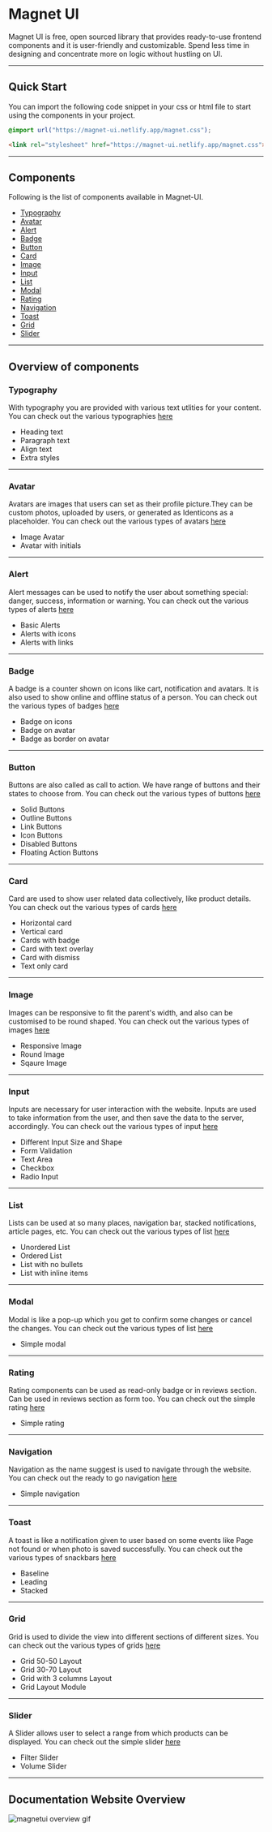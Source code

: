 # Magnet UI

Magnet UI is free, open sourced library that provides ready-to-use frontend components and it is user-friendly and customizable. Spend less time in designing and concentrate more on logic without hustling on UI.

---

## Quick Start
You can import the following code snippet in your css or html file to start using the components in your project.

```css
@import url("https://magnet-ui.netlify.app/magnet.css");
```

```html
<link rel="stylesheet" href="https://magnet-ui.netlify.app/magnet.css">
```
---

## Components
Following is the list of components available in Magnet-UI.

- [Typography](#typography)
- [Avatar](#avatar)
- [Alert](#alert)
- [Badge](#badge)
- [Button](#button)
- [Card](#card)
- [Image](#image)
- [Input](#input)
- [List](#list)
- [Modal](#modal)
- [Rating](#rating)
- [Navigation](#navigation)
- [Toast](#toast)
- [Grid](#grid)
- [Slider](#slider)

---

## Overview of components

### Typography

With typography you are provided with various text utlities for your content.
You can check out the various typographies [here](https://magnet-ui.netlify.app/docs/docs-components/foundation/typography.html)

* Heading text
* Paragraph text
* Align text
* Extra styles

---

### Avatar

Avatars are images that users can set as their profile picture.They can be custom photos, uploaded by users, or generated as Identicons as a placeholder.
You can check out the various types of avatars [here](https://magnet-ui.netlify.app/docs/docs-components/components/avatar.html)

* Image Avatar
* Avatar with initials
---

### Alert
Alert messages can be used to notify the user about something special: danger, success, information or warning.
You can check out the various types of alerts [here](https://magnet-ui.netlify.app/docs/docs-components/components/alert.html)

* Basic Alerts
* Alerts with icons
* Alerts with links
---

### Badge

A badge is a counter shown on icons like cart, notification and avatars. It is also used to show online and offline status of a person.
You can check out the various types of badges [here](https://magnet-ui.netlify.app/docs/docs-components/components/badge.html)

* Badge on icons
* Badge on avatar
* Badge as border on avatar

---

### Button

Buttons are also called as call to action. We have range of buttons and their states to choose from.
You can check out the various types of buttons [here](https://magnet-ui.netlify.app/docs/docs-components/components/button.html)

* Solid Buttons
* Outline Buttons
* Link Buttons
* Icon Buttons
* Disabled Buttons
* Floating Action Buttons

---

### Card

Card are used to show user related data collectively, like product details.
<br />
You can check out the various types of cards [here](https://magnet-ui.netlify.app/docs/docs-components/components/card.html)

* Horizontal card
* Vertical card
* Cards with badge
* Card with text overlay
* Card with dismiss
* Text only card

---

### Image
Images can be responsive to fit the parent's width, and also can be customised to be round shaped.
You can check out the various types of images [here](https://magnet-ui.netlify.app/docs/docs-components/components/image.html)

* Responsive Image
* Round Image
* Sqaure Image
---

### Input
Inputs are necessary for user interaction with the website. Inputs are used to take information from the user, and then save the data to the server, accordingly.
You can check out the various types of input [here](https://magnet-ui.netlify.app/docs/docs-components/components/input.html)

* Different Input Size and Shape
* Form Validation
* Text Area
* Checkbox
* Radio Input

---

### List

Lists can be used at so many places, navigation bar, stacked notifications, article pages, etc.
You can check out the various types of list [here](https://magnet-ui.netlify.app/docs/docs-components/components/list.html)

* Unordered List
* Ordered List
* List with no bullets
* List with inline items

---

### Modal

Modal is like a pop-up which you get to confirm some changes or cancel the changes.
You can check out the various types of list [here](https://magnet-ui.netlify.app/docs/docs-components/components/modal.html)

* Simple modal

---

### Rating
Rating components can be used as read-only badge or in reviews section. Can be used in reviews section as form too.
You can check out the simple rating [here](https://magnet-ui.netlify.app/docs/docs-components/components/rating.html)

* Simple rating

---

### Navigation

Navigation as the name suggest is used to navigate through the website.
You can check out the ready to go navigation [here](https://magnet-ui.netlify.app/docs/docs-components/components/navigation.html)

* Simple navigation

---

### Toast

A toast is like a notification given to user based on some events like Page not found or when photo is saved successfully.
You can check out the various types of snackbars [here](https://magnet-ui.netlify.app/docs/docs-components/components/toast.html)

* Baseline
* Leading
* Stacked

---


### Grid

Grid is used to divide the view into different sections of different sizes.
You can check out the various types of grids [here](https://magnet-ui.netlify.app/docs/docs-components/components/grid.html)

* Grid 50-50 Layout
* Grid 30-70 Layout
* Grid with 3 columns Layout
* Grid Layout Module

---

### Slider

A Slider allows user to select a range from which products can be displayed.
You can check out the simple slider [here](https://magnet-ui.netlify.app/docs/docs-components/components/slider.html)

* Filter Slider
* Volume Slider

---

## Documentation Website Overview

![magnetui overview gif](/assets/Magnet-UI-Overview.gif)